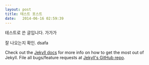 ```yaml
---
layout: post
title: 테스트 포스트
date:   2014-06-16 02:59:39
---
```


테스트로 쓴 글입니다. 가가가

잘 나오는지 확인. dsafa

Check out the [Jekyll docs][jekyll] for more info on how to get the most out of Jekyll. File all bugs/feature requests at [Jekyll's GitHub repo][jekyll-gh].

[jekyll-gh]: https://github.com/jekyll/jekyll
[jekyll]:    http://jekyllrb.com
